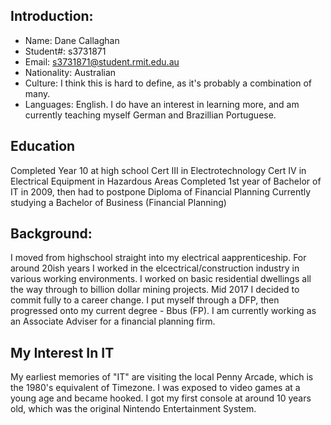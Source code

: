 ## Introduction:
- Name:         Dane Callaghan
- Student#:     s3731871
- Email:        s3731871@student.rmit.edu.au
- Nationality:  Australian
- Culture:      I think this is hard to define, as it's probably a combination of many.
- Languages:    English. I do have an interest in learning more, and am currently teaching myself German and Brazillian Portuguese.

## Education
Completed Year 10 at high school
Cert III in Electrotechnology
Cert IV in Electrical Equipment in Hazardous Areas
Completed 1st year of Bachelor of IT in 2009, then had to postpone
Diploma of Financial Planning
Currently studying a Bachelor of Business (Financial Planning)

## Background:
I moved from highschool straight into my electrical aapprenticeship. For around 20ish years I worked in the elcectrical/construction industry in various working environments. I worked on basic residential dwellings all the way through to billion dollar mining projects. Mid 2017 I decided to commit fully to a career change.  I put myself through a DFP, then progressed onto my current degree - Bbus (FP). I am currently working as an Associate Adviser for a financial planning firm.

## My Interest In IT
My earliest memories of "IT" are visiting the local Penny Arcade, which is the 1980's equivalent of Timezone. I was exposed to video games at a young age and became hooked. I got my first console at around 10 years old, which was the original Nintendo Entertainment System.

